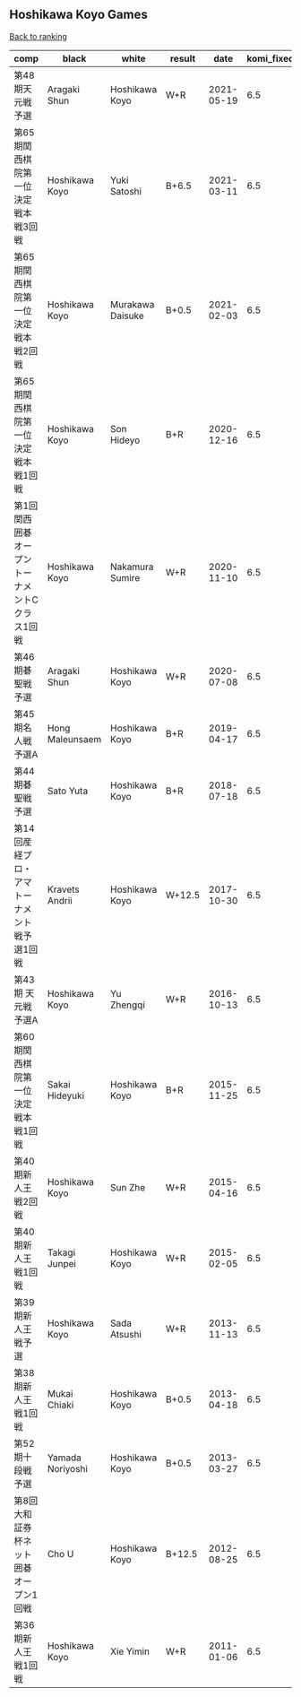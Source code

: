 ## Hoshikawa Koyo Games

[Back to ranking](../../index.md)




| **comp** | **black** | **white** | **result** | **date** | **komi_fixed** | **kifu** | 
| --- | --- | --- | --- | --- | --- | --- |
| 第48期天元戦予選 | Aragaki Shun | Hoshikawa Koyo | W+R | 2021-05-19 | 6.5 | [Kifu](https://kifudepot.net/kifucontents.php?id=qMONxXnefZm55ai0U6unvQ%3D%3D) | 
| 第65期関西棋院第一位決定戦本戦3回戦 | Hoshikawa Koyo | Yuki Satoshi | B+6.5 | 2021-03-11 | 6.5 | [Kifu](https://kifudepot.net/kifucontents.php?id=vlTKrSVRTH4Z0wpYVReo9g%3D%3D) | 
| 第65期関西棋院第一位決定戦本戦2回戦 | Hoshikawa Koyo | Murakawa Daisuke | B+0.5 | 2021-02-03 | 6.5 | [Kifu](https://kifudepot.net/kifucontents.php?id=1tMSHgRwQbJLiSryfMOm%2BA%3D%3D) | 
| 第65期関西棋院第一位決定戦本戦1回戦 | Hoshikawa Koyo | Son Hideyo | B+R | 2020-12-16 | 6.5 | [Kifu](https://kifudepot.net/kifucontents.php?id=Dg2Nk9EJxOYoKHkaV8wQNw%3D%3D) | 
| 第1回関西囲碁オープントーナメントCクラス1回戦 | Hoshikawa Koyo | Nakamura Sumire | W+R | 2020-11-10 | 6.5 | [Kifu](https://kifudepot.net/kifucontents.php?id=%2FUPDM%2FVoiBB1bHC3NM7faQ%3D%3D) | 
| 第46期碁聖戦予選 | Aragaki Shun | Hoshikawa Koyo | W+R | 2020-07-08 | 6.5 | [Kifu](https://kifudepot.net/kifucontents.php?id=F3DxSc%2FcuVku8l3EdaQRVw%3D%3D) | 
| 第45期名人戦予選A | Hong Maleunsaem | Hoshikawa Koyo | B+R | 2019-04-17 | 6.5 | [Kifu](https://kifudepot.net/kifucontents.php?id=DqE7eLZWlmSvrWhkIrpBZQ%3D%3D) | 
| 第44期碁聖戦予選 | Sato Yuta | Hoshikawa Koyo | B+R | 2018-07-18 | 6.5 | [Kifu](https://kifudepot.net/kifucontents.php?id=kJ6iRQe%2Bj76ctKKZTmczaw%3D%3D) | 
| 第14回産経プロ・アマトーナメント戦予選1回戦 | Kravets Andrii | Hoshikawa Koyo | W+12.5 | 2017-10-30 | 6.5 | [Kifu](https://kifudepot.net/kifucontents.php?id=XKFdTX8d%2FA2fWre%2BHpOwcQ%3D%3D) | 
| 第43期 天元戦 予選A | Hoshikawa Koyo | Yu Zhengqi | W+R | 2016-10-13 | 6.5 | [Kifu](https://kifudepot.net/kifucontents.php?id=jxn9TJCR5UZH3gv67Wh4BQ%3D%3D) | 
| 第60期関西棋院第一位決定戦本戦1回戦 | Sakai Hideyuki | Hoshikawa Koyo | B+R | 2015-11-25 | 6.5 | [Kifu](https://kifudepot.net/kifucontents.php?id=3FYZu1oodods5ZQdmsAO%2Bw%3D%3D) | 
| 第40期新人王戦2回戦 | Hoshikawa Koyo | Sun Zhe | W+R | 2015-04-16 | 6.5 | [Kifu](https://kifudepot.net/kifucontents.php?id=oFl85g5vzkoezddLCtLMCg%3D%3D) | 
| 第40期新人王戦1回戦 | Takagi Junpei | Hoshikawa Koyo | W+R | 2015-02-05 | 6.5 | [Kifu](https://kifudepot.net/kifucontents.php?id=USZKM7v%2FAnDDLBsPvYVPOw%3D%3D) | 
| 第39期新人王戦予選 | Hoshikawa Koyo | Sada Atsushi | W+R | 2013-11-13 | 6.5 | [Kifu](https://kifudepot.net/kifucontents.php?id=wF3RVz%2Bdy4vQXcOL3LJj7w%3D%3D) | 
| 第38期新人王戦1回戦 | Mukai Chiaki | Hoshikawa Koyo | B+0.5 | 2013-04-18 | 6.5 | [Kifu](https://kifudepot.net/kifucontents.php?id=J2NcZYAkXAZSrKFhzFMCmA%3D%3D) | 
| 第52期十段戦予選 | Yamada Noriyoshi | Hoshikawa Koyo | B+0.5 | 2013-03-27 | 6.5 | [Kifu](https://kifudepot.net/kifucontents.php?id=hZhbb%2F%2Bf9SF8tzAEAWXwoQ%3D%3D) | 
| 第8回大和証券杯ネット囲碁オープン1回戦 | Cho U | Hoshikawa Koyo | B+12.5 | 2012-08-25 | 6.5 | [Kifu](https://kifudepot.net/kifucontents.php?id=04bb1kCrEY%2B0G586xaq8Jg%3D%3D) | 
| 第36期新人王戦1回戦 | Hoshikawa Koyo | Xie Yimin | W+R | 2011-01-06 | 6.5 | [Kifu](https://kifudepot.net/kifucontents.php?id=6sf3tw5f%2Bkla71Z1RjTvBA%3D%3D) |




